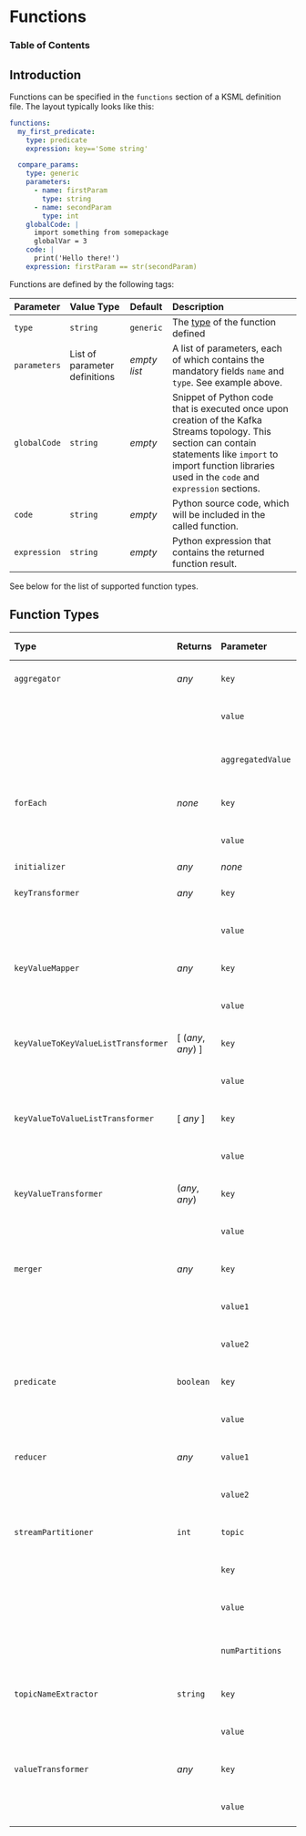 # Functions

### Table of Contents

## Introduction

Functions can be specified in the `functions` section of a KSML definition file. The layout typically looks like this:

```yaml
functions:
  my_first_predicate:
    type: predicate
    expression: key=='Some string'

  compare_params:
    type: generic
    parameters:
      - name: firstParam
        type: string
      - name: secondParam
        type: int
    globalCode: |
      import something from somepackage
      globalVar = 3
    code: |
      print('Hello there!')
    expression: firstParam == str(secondParam)
```

Functions are defined by the following tags:

|Parameter|Value Type|Default|Description
|:---|:---|:---|:---
|`type`|`string`|`generic`|The [type](#function-types) of the function defined
|`parameters`|List of parameter definitions|_empty list_|A list of parameters, each of which contains the mandatory fields `name` and `type`. See example above.
|`globalCode`|`string`|_empty_|Snippet of Python code that is executed once upon creation of the Kafka Streams topology. This section can contain statements like `import` to import function libraries used in the `code` and `expression` sections.
|`code`|`string`|_empty_|Python source code, which will be included in the called function.|Bla
|`expression`|`string`|_empty_|Python expression that contains the returned function result.|Typically the code `"return expression"` is generated for the Python interpreter. For example `expression: key` would generate the Python code `return key` for the function.

See below for the list of supported function types.

## Function Types

|Type |Returns |Parameter |Value Type| Description
|:---|:---|:---|:---|:---
|`aggregator`|_any_|`key`|_any_|The key of the message
| | |`value`|_any_|The value of the message
| | |`aggregatedValue`|_any_|The aggregated value thus far.
|`forEach`|_none_|`key`|_any_|The key of the message
| | |`value`|_any_|The value of the message
|`initializer`|_any_|_none_| |
|`keyTransformer`|_any_|`key`|_any_|The key of the message
| | |`value`|_any_|The value of the message
|`keyValueMapper`|_any_|`key`|_any_|The key of the message
| | |`value`|_any_|The value of the message
|`keyValueToKeyValueListTransformer`|[ (_any_, _any_) ] |`key`|_any_|The key of the message
| | |`value`|_any_|The value of the message
|`keyValueToValueListTransformer`|[ _any_ ]|`key`|_any_|The key of the message
| | |`value`|_any_|The value of the message
|`keyValueTransformer`|(_any_, _any_)|`key`|_any_|The key of the message
| | |`value`|_any_|The value of the message
|`merger`|_any_|`key`|_any_|The key of the message
| | |`value1`|_any_|The first value to be merged
| | |`value2`|_any_|The second value to be merged
|`predicate`|`boolean`|`key`|_any_|The key of the message
| | |`value`|_any_|The value of the message
|`reducer`|_any_|`value1`|_any_|The first value to be reduced
| | |`value2`|_any_|The second value to be reduced
|`streamPartitioner`|`int`|`topic`|`String`|The topic of the message
| | |`key`|_any_|The key of the message
| | |`value`|_any_|The value of the message
| | |`numPartitions`|`int`|The number of partitions on the topic
|`topicNameExtractor`|`string`|`key`|_any_|The key of the message
| | |`value`|_any_|The value of the message
|`valueTransformer`|_any_|`key`|_any_|The key of the message
| | |`value`|_any_|The value of the message
